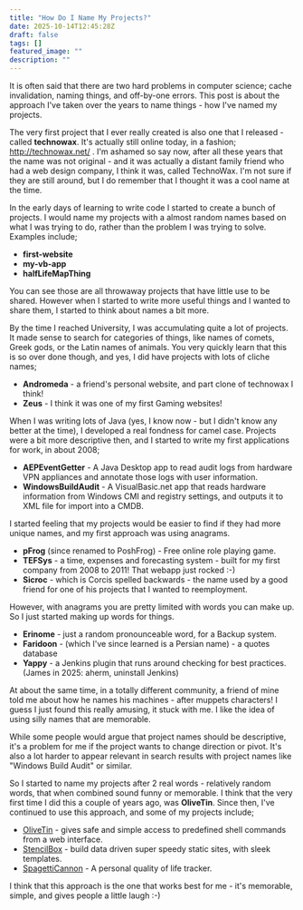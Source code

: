 ```yaml
---
title: "How Do I Name My Projects?"
date: 2025-10-14T12:45:28Z
draft: false
tags: []
featured_image: ""
description: ""
---
```


It is often said that there are two hard problems in computer science; cache invalidation, naming things, and off-by-one errors. This post is about the approach I've taken over the years to name things - how I've named my projects. 

The very first project that I ever really created is also one that I released - called **technowax**. It's actually still online today, in a fashion; http://technowax.net/ . I'm ashamed so say now, after all these years that the name was not original - and it was actually a distant family friend who had a web design company, I think it was, called TechnoWax. I'm not sure if they are still around, but I do remember that I thought it was a cool name at the time.

In the early days of learning to write code I started to create a bunch of projects. I would name my projects with a almost random names based on what I was trying to do, rather than the problem I was trying to solve. Examples include; 

- **first-website**
- **my-vb-app**
- **halfLifeMapThing**

You can see those are all throwaway projects that have little use to be shared. However when I started to write more useful things and I wanted to share them, I started to think about names a bit more. 

By the time I reached University, I was accumulating quite a lot of projects. It made sense to search for categories of things, like names of comets, Greek gods, or the Latin names of animals. You very quickly learn that this is so over done though, and yes, I did have projects with lots of cliche names;

- **Andromeda** - a friend's personal website, and part clone of technowax I think!
- **Zeus** - I think it was one of my first Gaming websites!

When I was writing lots of Java (yes, I know now - but I didn't know any better at the time), I developed a real fondness for camel case. Projects were a bit more descriptive then, and I started to write my first applications for work, in about 2008;

- **AEPEventGetter** - A Java Desktop app to read audit logs from hardware VPN appliances and annotate those logs with user information.
- **WindowsBuildAudit** - A VisualBasic.net app that reads hardware information from Windows CMI and registry settings, and outputs it to XML file for import into a CMDB.

I started feeling that my projects would be easier to find if they had more unique names, and my first approach was using anagrams.

- **pFrog** (since renamed to PoshFrog) - Free online role playing game.
- **TEFSys** - a time, expenses and forecasting system - built for my first company from 2008 to 2011! That webapp just rocked :-) 
- **Sicroc** - which is Corcis spelled backwards - the name used by a good friend for one of his projects that I wanted to reemployment.

However, with anagrams you are pretty limited with words you can make up. So I just started making up words for things.

- **Erinome** - just a random pronounceable word, for a Backup system.
- **Faridoon** - (which I've since learned is a Persian name) - a quotes database
- **Yappy** - a Jenkins plugin that runs around checking for best practices. (James in 2025: aherm, uninstall Jenkins)

At about the same time, in a totally different community, a friend of mine told me about how he names his machines - after muppets characters! I guess I just found this really amusing, it stuck with me. I like the idea of using silly names that are memorable.

While some people would argue that project names should be descriptive, it's a problem for me if the project wants to change direction or pivot. It's also a lot harder to appear relevant in search results with project names like "Windows Build Audit" or similar.

So I started to name my projects after 2 real words - relatively random words, that when combined sound funny or memorable. I think that the very first time I did this a couple of years ago, was **OliveTin**. Since then, I've continued to use this approach, and some of my projects include;

- [OliveTin](https://github.com/OliveTin/Olivetin) - gives safe and simple access to predefined shell commands from a web interface.
- [StencilBox](https://github.com/jamesread/StencilBox) - build data driven super speedy static sites, with sleek templates. 
- [SpagettiCannon](https://github.com/jamesread/SpaghettiCannon) - A personal quality of life tracker.

I think that this approach is the one that works best for me - it's memorable, simple, and gives people a little laugh :-) 
